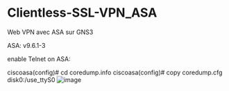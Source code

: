 # Clientless-SSL-VPN_ASA
Web VPN avec ASA sur GNS3

ASA: v9.6.1-3

enable Telnet on ASA:

ciscoasa(config)# cd coredump.info
ciscoasa(config)# copy coredump.cfg disk0:/use_ttyS0
![image](https://user-images.githubusercontent.com/68562124/222163626-938f7424-faf6-475c-8ed9-23918fbfc218.png)
